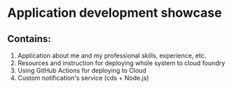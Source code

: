 # Application development showcase

## Contains:
1. Application about me and my professional skills, experience, etc.
2. Resources and instruction for deploying whole system to cloud foundry
3. Using GitHub Actions for deploying to Cloud
4. Custom notification's service (cds + Node.js)
